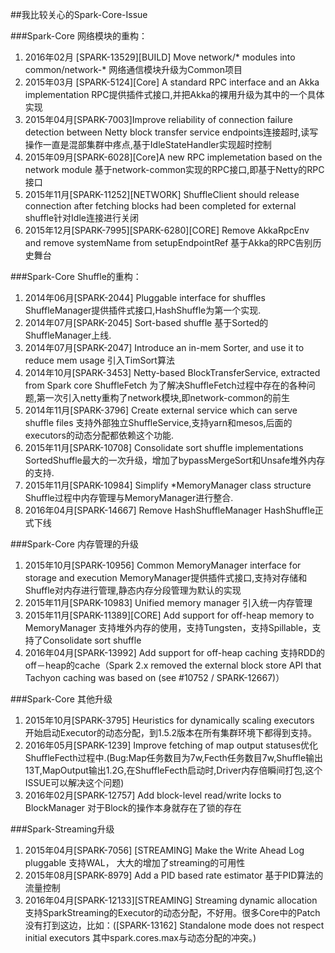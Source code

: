 ##我比较关心的Spark-Core-Issue

###Spark-Core 网络模块的重构：

1. 2016年02月 [SPARK-13529][BUILD] Move network/* modules into common/network-* 网络通信模块升级为Common项目
2. 2015年03月 [SPARK-5124][Core] A standard RPC interface and an Akka implementation RPC提供插件式接口,并把Akka的裸用升级为其中的一个具体实现
3. 2015年04月[SPARK-7003]Improve reliability of connection failure detection between Netty block transfer service endpoints连接超时,读写操作一直是混部集群中疼点,基于IdleStateHandler实现超时控制
3. 2015年09月[SPARK-6028][Core]A new RPC implemetation based on the network module  基于network-common实现的RPC接口,即基于Netty的RPC接口
5. 2015年11月[SPARK-11252][NETWORK] ShuffleClient should release connection after fetching blocks had been completed for external shuffle针对Idle连接进行关闭
4. 2015年12月[SPARK-7995][SPARK-6280][CORE] Remove AkkaRpcEnv and remove systemName from setupEndpointRef 基于Akka的RPC告别历史舞台

###Spark-Core Shuffle的重构：

1. 2014年06月[SPARK-2044] Pluggable interface for shuffles ShuffleManager提供插件式接口,HashShuffle为第一个实现.
2. 2014年07月[SPARK-2045] Sort-based shuffle 基于Sorted的ShuffleManager上线.
3. 2014年07月[SPARK-2047] Introduce an in-mem Sorter, and use it to reduce mem usage 引入TimSort算法
4. 2014年10月[SPARK-3453] Netty-based BlockTransferService, extracted from Spark core ShuffleFetch 为了解决ShuffleFetch过程中存在的各种问题,第一次引入netty重构了network模块,即network-common的前生
5. 2014年11月[SPARK-3796] Create external service which can serve shuffle files 支持外部独立ShuffleService,支持yarn和mesos,后面的executors的动态分配都依赖这个功能.
6. 2015年11月[SPARK-10708] Consolidate sort shuffle implementations SortedShuffle最大的一次升级，增加了bypassMergeSort和Unsafe堆外内存的支持.
7. 2015年11月[SPARK-10984] Simplify *MemoryManager class structure Shuffle过程中内存管理与MemoryManager进行整合.
8. 2016年04月[SPARK-14667] Remove HashShuffleManager HashShuffle正式下线

###Spark-Core 内存管理的升级

1. 2015年10月[SPARK-10956] Common MemoryManager interface for storage and execution MemoryManager提供插件式接口,支持对存储和Shuffle对内存进行管理,静态内存分段管理为默认的实现
2. 2015年11月[SPARK-10983] Unified memory manager 引入统一内存管理
3. 2015年11月[SPARK-11389][CORE] Add support for off-heap memory to MemoryManager 支持堆外内存的使用，支持Tungsten，支持Spillable，支持了Consolidate sort shuffle
4. 2016年04月[SPARK-13992] Add support for off-heap caching 支持RDD的off－heap的cache（Spark 2.x removed the external block store API that Tachyon caching was based on (see #10752 / SPARK-12667)）

###Spark-Core 其他升级

1. 2015年10月[SPARK-3795] Heuristics for dynamically scaling executors 开始启动Executor的动态分配，到1.5.2版本在所有集群环境下都得到支持。
2. 2016年05月[SPARK-1239] Improve fetching of map output statuses优化ShuffleFecth过程中.(Bug:Map任务数目为7w,Fecth任务数目7w,Shuffle输出13T,MapOutput输出1.2G,在ShuffleFecth启动时,Driver内存倍瞬间打包,这个ISSUE可以解决这个问题)
3. 2016年02月[SPARK-12757] Add block-level read/write locks to BlockManager 对于Block的操作本身就存在了锁的存在

###Spark-Streaming升级
1. 2015年04月[SPARK-7056] [STREAMING] Make the Write Ahead Log pluggable 支持WAL， 大大的增加了streaming的可用性
2. 2015年08月[SPARK-8979] Add a PID based rate estimator 基于PID算法的流量控制
3. 2016年04月[SPARK-12133][STREAMING] Streaming dynamic allocation 支持SparkStreaming的Executor的动态分配，不好用。很多Core中的Patch没有打到这边，比如：([SPARK-13162] Standalone mode does not respect initial executors 其中spark.cores.max与动态分配的冲突。)